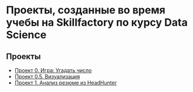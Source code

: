 # Проекты, созданные во время учебы на Skillfactory по курсу Data Science

## Проекты

* [Проект 0. Игра: Угадать число](https://github.com/V3ence/DS_education/tree/main/project_0#%D0%BF%D1%80%D0%BE%D0%B5%D0%BA%D1%82-1-%D1%83%D0%B3%D0%B0%D0%B4%D0%B0%D1%82%D1%8C-%D1%87%D0%B8%D1%81%D0%BB%D0%BE)
* [Проект 0.5. Визуализация](https://github.com/V3ence/DS_education/tree/main/project_0.5)
* [Проект 1. Анализ резюме из HeadHunter](https://github.com/V3ence/DS_education/tree/main/project_1)